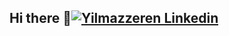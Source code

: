 ## Hi there 👋<a href="https://www.linkedin.com/in/y%C4%B1lmaz-zeren-91a977171/" target="_blank" rel="nofollow"><img alt="Yilmazzeren Linkedin" src="https://github.com/WaylonWalker/WaylonWalker/raw/main/icon/linkedin.png?raw=true"/></a>

<!--
**yilmazzeren/yilmazzeren** is a ✨ _special_ ✨ repository because its `README.md` (this file) appears on your GitHub profile.
#### Currently working on 'React' projects. At the same time, I am developing projects with 'nodejs' on the 'backend' side.
Here are some ideas to get you started:

- 🔭 I’m currently working on ...
- 🌱 I’m currently learning ...
- 👯 I’m looking to collaborate on ...
- 🤔 I’m looking for help with ...
- 💬 Ask me about ...
- 📫 How to reach me: ...
- 😄 Pronouns: ...
- ⚡ Fun fact: ...
-->

